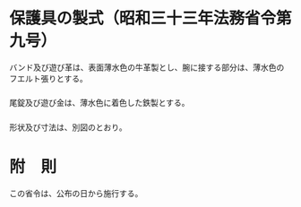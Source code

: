 # 保護具の製式（昭和三十三年法務省令第九号）
バンド及び遊び革は、表面薄水色の牛革製とし、腕に接する部分は、薄水色のフエルト張りとする。
##### 
尾錠及び遊び金は、薄水色に着色した鉄製とする。
##### 
形状及び寸法は、別図のとおり。
# 附　則
この省令は、公布の日から施行する。

